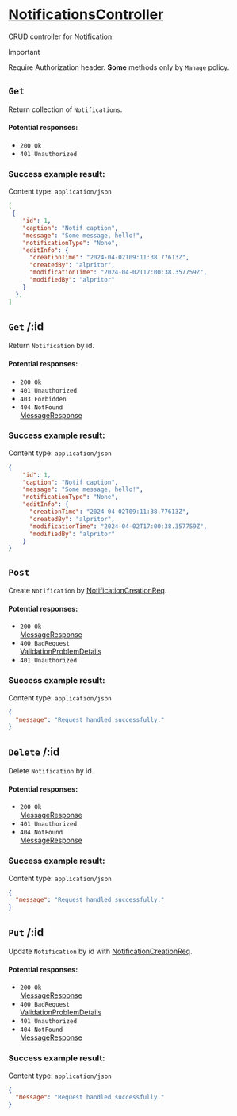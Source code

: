 # [NotificationsController](../../ProjectTisa/Controllers/BusinessControllers/CrudControllers/NotificationsController.cs)
CRUD controller for [Notification](../../ProjectTisa/Models/BusinessLogic/Notification.cs).
> [!IMPORTANT]
> Require Authorization header. **Some** methods only by `Manage` policy.
## `Get` 
Return collection of `Notifications`.
#### Potential responses:
* `200 Ok`
* `401 Unauthorized`
### Success example result:
Content type: `application/json`
```json
[
 {
    "id": 1,
    "caption": "Notif caption",
    "message": "Some message, hello!",
    "notificationType": "None",
    "editInfo": {
      "creationTime": "2024-04-02T09:11:38.77613Z",
      "createdBy": "alpritor",
      "modificationTime": "2024-04-02T17:00:38.357759Z",
      "modifiedBy": "alpritor"
    }
  },
]
```
## `Get` /:id
Return `Notification` by id.
#### Potential responses:
* `200 Ok`
* `401 Unauthorized`
* `403 Forbidden`
* `404 NotFound`<br>[MessageResponse](../../ProjectTisa/Controllers/GeneralData/Responses/MessageResponse.cs)
### Success example result:
Content type: `application/json`
```json
{
    "id": 1,
    "caption": "Notif caption",
    "message": "Some message, hello!",
    "notificationType": "None",
    "editInfo": {
      "creationTime": "2024-04-02T09:11:38.77613Z",
      "createdBy": "alpritor",
      "modificationTime": "2024-04-02T17:00:38.357759Z",
      "modifiedBy": "alpritor"
    }
}
```
## `Post` 
Create `Notification` by [NotificationCreationReq](../../ProjectTisa/Controllers/GeneralData/Requests/CreationReq/NotificationCreationReq.cs).
#### Potential responses:
* `200 Ok`<br>[MessageResponse](../../ProjectTisa/Controllers/GeneralData/Responses/MessageResponse.cs)
* `400 BadRequest`<br>[ValidationProblemDetails](https://learn.microsoft.com/en-us/dotnet/api/microsoft.aspnetcore.mvc.validationproblemdetails)
* `401 Unauthorized`
### Success example result:
Content type: `application/json`
```json
{
  "message": "Request handled successfully."
}
```
## `Delete` /:id
Delete `Notification` by id.
#### Potential responses:
* `200 Ok`<br>[MessageResponse](../../ProjectTisa/Controllers/GeneralData/Responses/MessageResponse.cs)
* `401 Unauthorized`
* `404 NotFound`<br>[MessageResponse](../../ProjectTisa/Controllers/GeneralData/Responses/MessageResponse.cs)
### Success example result:
Content type: `application/json`
```json
{
  "message": "Request handled successfully."
}
```
## `Put` /:id
Update `Notification` by id with [NotificationCreationReq](../../ProjectTisa/Controllers/GeneralData/Requests/CreationReq/NotificationCreationReq.cs).
#### Potential responses:
* `200 Ok`<br>[MessageResponse](../../ProjectTisa/Controllers/GeneralData/Responses/MessageResponse.cs)
* `400 BadRequest`<br>[ValidationProblemDetails](https://learn.microsoft.com/en-us/dotnet/api/microsoft.aspnetcore.mvc.validationproblemdetails)
* `401 Unauthorized`
* `404 NotFound`<br>[MessageResponse](../../ProjectTisa/Controllers/GeneralData/Responses/MessageResponse.cs)
### Success example result:
Content type: `application/json`
```json
{
  "message": "Request handled successfully."
}
```